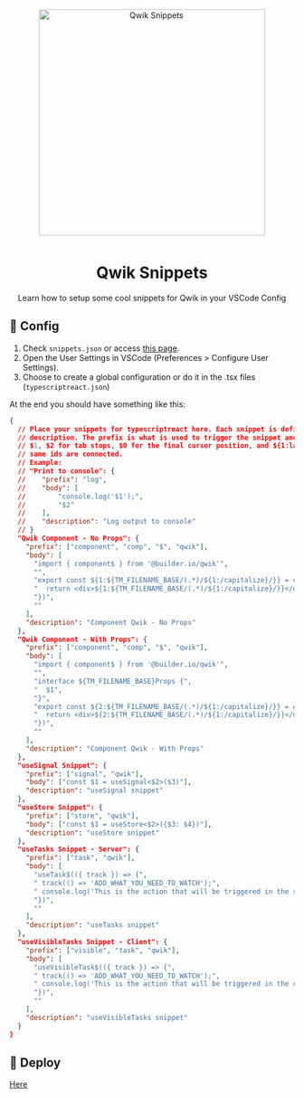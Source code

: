 <div align="center" style="margin-bottom: 20px;" >

<img alt="Qwik Snippets" src="./public/video.gif" width="400" style="margin-bottom: 10px;" />

# Qwik Snippets

Learn how to setup some cool snippets for Qwik in your VSCode Config

</div>

## 🔧 Config

1. Check `snippets.json` or access [this page](https://pastebin.com/r2pX5GCF).
2. Open the User Settings in VSCode (Preferences > Configure User Settings).
3. Choose to create a global configuration or do it in the .tsx files (`typescriptreact.json`)

At the end you should have something like this:

```json
{
  // Place your snippets for typescriptreact here. Each snippet is defined under a snippet name and has a prefix, body and
  // description. The prefix is what is used to trigger the snippet and the body will be expanded and inserted. Possible variables are:
  // $1, $2 for tab stops, $0 for the final cursor position, and ${1:label}, ${2:another} for placeholders. Placeholders with the
  // same ids are connected.
  // Example:
  // "Print to console": {
  // 	"prefix": "log",
  // 	"body": [
  // 		"console.log('$1');",
  // 		"$2"
  // 	],
  // 	"description": "Log output to console"
  // }
  "Qwik Component - No Props": {
    "prefix": ["component", "comp", "$", "qwik"],
    "body": [
      "import { component$ } from '@builder.io/qwik'",
      "",
      "export const ${1:${TM_FILENAME_BASE/(.*)/${1:/capitalize}/}} = component$(() => {",
      "  return <div>${1:${TM_FILENAME_BASE/(.*)/${1:/capitalize}/}}</div>",
      "})",
      ""
    ],
    "description": "Component Qwik - No Props"
  },
  "Qwik Component - With Props": {
    "prefix": ["component", "comp", "$", "qwik"],
    "body": [
      "import { component$ } from '@builder.io/qwik'",
      "",
      "interface ${TM_FILENAME_BASE}Props {",
      "  $1",
      "}",
      "export const ${2:${TM_FILENAME_BASE/(.*)/${1:/capitalize}/}} = component$<${TM_FILENAME_BASE}Props>(() => {",
      "  return <div>${2:${TM_FILENAME_BASE/(.*)/${1:/capitalize}/}}</div>",
      "})",
      ""
    ],
    "description": "Component Qwik - With Props"
  },
  "useSignal Snippet": {
    "prefix": ["signal", "qwik"],
    "body": ["const $1 = useSignal<$2>($3)"],
    "description": "useSignal snippet"
  },
  "useStore Snippet": {
    "prefix": ["store", "qwik"],
    "body": ["const $1 = useStore<$2>({$3: $4})"],
    "description": "useStore snippet"
  },
  "useTasks Snippet - Server": {
    "prefix": ["task", "qwik"],
    "body": [
      "useTask$(({ track }) => {",
      " track(() => 'ADD_WHAT_YOU_NEED_TO_WATCH');",
      " console.log('This is the action that will be triggered in the server on mounting and when the watched value changes')",
      "})",
      ""
    ],
    "description": "useTasks snippet"
  },
  "useVisibleTasks Snippet - Client": {
    "prefix": ["visible", "task", "qwik"],
    "body": [
      "useVisibleTask$(({ track }) => {",
      " track(() => 'ADD_WHAT_YOU_NEED_TO_WATCH');",
      " console.log('This is the action that will be triggered in the client on mounting and when the watched value changes')",
      "})",
      ""
    ],
    "description": "useVisibleTasks snippet"
  }
}
```

## 🔗 Deploy

[Here](https://qwik-test-snippets-manuelsanchez2-manuelsanchezweb.vercel.app/)

